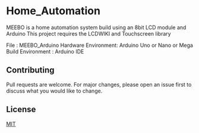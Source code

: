 # Home_Automation

MEEBO is a home automation system build using an 8bit LCD module and Arduino
This project requires the LCDWIKI and Touchscreen library

File                : MEEBO_Arduino
Hardware Environment: Arduino Uno or Nano or Mega
Build Environment   : Arduino IDE

## Contributing

Pull requests are welcome. For major changes, please open an issue first
to discuss what you would like to change.

## License

[MIT](https://choosealicense.com/licenses/mit/)
